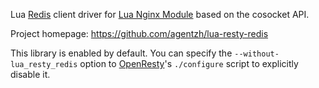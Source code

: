 <!---
    @title         Lua Resty Redis Library
    @creator       Yichun Zhang
    @created       2012-02-29 07:35 GMT
    @modifier      YichunZhang
    @modified      2012-08-06 06:55 GMT
    @changecount   4
--->

Lua [Redis](http://redis.io/) client driver for [Lua Nginx Module](lua-nginx-module/) based on the cosocket API.

Project homepage: https://github.com/agentzh/lua-resty-redis

This library is enabled by default. You can specify the `--without-lua_resty_redis` option to [OpenResty](openresty/)'s `./configure` script to explicitly disable it.

